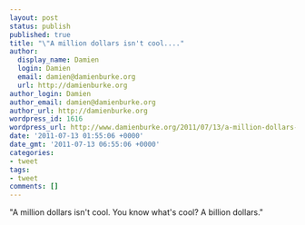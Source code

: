 ```yaml
---
layout: post
status: publish
published: true
title: "\"A million dollars isn't cool...."
author:
  display_name: Damien
  login: Damien
  email: damien@damienburke.org
  url: http://damienburke.org
author_login: Damien
author_email: damien@damienburke.org
author_url: http://damienburke.org
wordpress_id: 1616
wordpress_url: http://www.damienburke.org/2011/07/13/a-million-dollars-isnt-cool/
date: '2011-07-13 01:55:06 +0000'
date_gmt: '2011-07-13 06:55:06 +0000'
categories:
- tweet
tags:
- tweet
comments: []
---
```

<p>"A million dollars isn't cool. You know what's cool? A billion dollars."</p>
